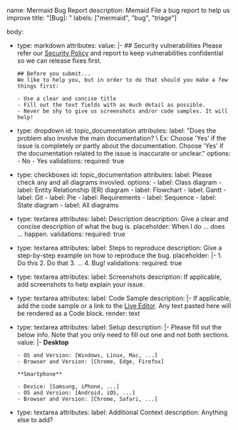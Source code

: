 name: Mermaid Bug Report
description: Memaid File a bug report to help us improve
title: "[Bug]: "
labels: ["mermaid", "bug", "triage"]

body:
  - type: markdown
    attributes:
      value: |-
        ## Security vulnerabilities
        Please refer our [Security Policy](https://github.com/mermaid-js/.github/blob/main/SECURITY.md) and report to keep vulnerabilities confidential so we can release fixes first.

        ## Before you submit...
        We like to help you, but in order to do that should you make a few things first:

        - Use a clear and concise title
        - Fill out the text fields with as much detail as possible.
        - Never be shy to give us screenshots and/or code samples. It will help!
  - type: dropdown
    id: topic_documentation
    attributes:
      label: "Does the problem also involve the main documentation? \ 
        Ex: Choose 'Yes' if the issue is completely or partly about the documentation.  Choose 'Yes' if the documentation related to the issue is inaccurate or unclear."
      options:
        - No
        - Yes
    validations:
      required: true
  - type: checkboxes
    id: topic_documentation
    attributes:
      label: Please check any and all diagrams invovled.
      options:
        - label: Class diagram
        - label: Entity Relationship (ER) diagram
        - label: Flowchart
        - label: Gantt
        - label: Git
        - label: Pie
        - label: Requirements
        - label: Sequence
        - label: State diagram
        - label: All diagrams

  - type: textarea
    attributes:
      label: Description
      description: Give a clear and concise description of what the bug is.
      placeholder: When I do ... does ... happen.
    validations:
      required: true
  - type: textarea
    attributes:
      label: Steps to reproduce
      description: Give a step-by-step example on how to reproduce the bug.
      placeholder: |-
        1. Do this
        2. Do that
        3. ...
        4. Bug!
    validations:
      required: true
  - type: textarea
    attributes:
      label: Screenshots
      description: If applicable, add screenshots to help explain your issue.
  - type: textarea
    attributes:
      label: Code Sample
      description: |-
        If applicable, add the code sample or a link to the [Live Editor](https://mermaid.live).
        Any text pasted here will be rendered as a Code block.
      render: text
  - type: textarea
    attributes:
      label: Setup
      description: |-
        Please fill out the below info.
        Note that you only need to fill out one and not both sections.
      value: |-
        **Desktop**

        - OS and Version: [Windows, Linux, Mac, ...]
        - Browser and Version: [Chrome, Edge, Firefox]

        **Smartphone**

        - Device: [Samsung, iPhone, ...]
        - OS and Version: [Android, iOS, ...]
        - Browser and Version: [Chrome, Safari, ...]
  - type: textarea
    attributes:
      label: Additional Context
      description: Anything else to add?
